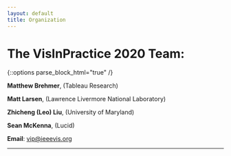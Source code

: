 ```yaml
---
layout: default
title: Organization
---
```


# The VisInPractice 2020 Team:

{::options parse_block_html="true" /}

<!-- <div class="left"> -->


**Matthew Brehmer**, (Tableau Research)

**Matt Larsen**, (Lawrence Livermore National Laboratory)

**Zhicheng (Leo) Liu**, (University of Maryland)

**Sean McKenna**, (Lucid)

**Email**: [vip@ieeevis.org](mailto:vip@ieeevis.org)

<!-- <img src="../assets/organizers.png" width="100%" title="Matthew Brehmer, Bernd Hentschel, Daniela Oelke"  alt="Matthew Brehmer, Bernd Hentschel, Daniela Oelke"/> -->

<!-- </div> -->

<!-- <div class="right"> -->

<!-- ## Program Committee

t.b.a. -->

<!-- </div> -->

- - -
